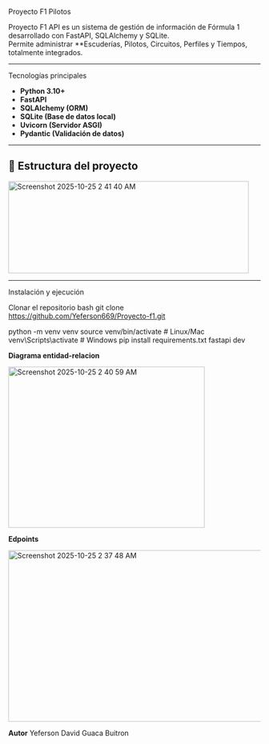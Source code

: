 Proyecto F1 Pilotos

Proyecto F1 API es un sistema de gestión de información de Fórmula 1 desarrollado con FastAPI, SQLAlchemy y SQLite.  
Permite administrar **Escuderías, Pilotos, Circuitos, Perfiles y Tiempos, totalmente integrados.

---

Tecnologías principales

- **Python 3.10+**
- **FastAPI**
- **SQLAlchemy (ORM)**
- **SQLite (Base de datos local)**
- **Uvicorn (Servidor ASGI)**
- **Pydantic (Validación de datos)**

---

## 📂 Estructura del proyecto

<img width="480" height="184" alt="Screenshot 2025-10-25 2 41 40 AM" src="https://github.com/user-attachments/assets/fcc1225b-8f74-4866-bc6f-7c5e3c82bc0d" />



---

Instalación y ejecución

 Clonar el repositorio
bash
git clone https://github.com/Yeferson669/Proyecto-f1.git

python -m venv venv
source venv/bin/activate      # Linux/Mac
venv\Scripts\activate         # Windows
pip install requirements.txt
fastapi dev

**Diagrama entidad-relacion**

<img width="392" height="322" alt="Screenshot 2025-10-25 2 40 59 AM" src="https://github.com/user-attachments/assets/2675fee1-2576-4fc1-a5bb-dbb67cc95ac5" />





**Edpoints**

<img width="671" height="343" alt="Screenshot 2025-10-25 2 37 48 AM" src="https://github.com/user-attachments/assets/2f413bd7-5c98-4638-86bb-6fb0929298b6" />






**Autor**
Yeferson David Guaca Buitron


